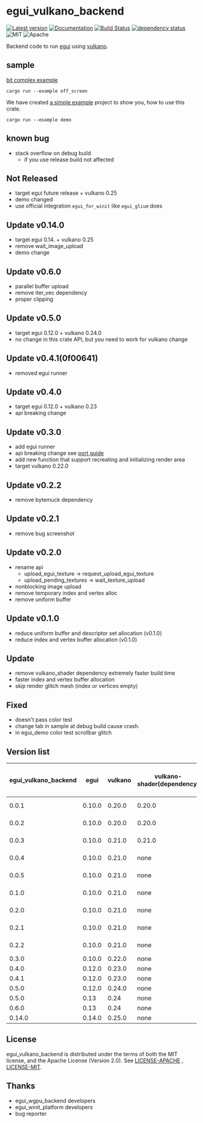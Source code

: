 # egui_vulkano_backend

[![Latest version](https://img.shields.io/crates/v/egui_vulkano_backend.svg)](https://crates.io/crates/egui_vulkano_backend)
[![Documentation](https://docs.rs/egui_vulkano_backend/badge.svg)](https://docs.rs/egui_vulkano_backend)
[![Build Status](https://github.com/t18b219k/egui_vulkano_backend/workflows/CI/badge.svg)](https://github.com/t18b219k/egui_vulkano_backend/actions?workflow=CI)
[![dependency status](https://deps.rs/repo/github/t18b219k/egui_vulkano_backend/status.svg)](https://deps.rs/repo/github/t18b219k/egui_vulkano_backend)
![MIT](https://img.shields.io/badge/license-MIT-blue.svg)
![Apache](https://img.shields.io/badge/license-Apache-blue.svg)

Backend code to run [egui](https://crates.io/crates/egui) using [vulkano](https://crates.io/crates/vulkano).


## sample

[bit complex example](https://github.com/t18b219k/egui_vulkano_backend/tree/master/examples/off_screen/main.rs)

```shell
cargo run --example off_screen
```

We have created [a simple example](https://github.com/t18b219k/egui_vulkano_backend/tree/master/examples/demo.rs)
project to show you, how to use this crate.

```shell
cargo run --example demo
```

## known bug
* stack overflow on debug build
  * if you use release build not affected
## Not Released
* target egui future release + vulkano 0.25
* demo changed
* use official integration `egui_for_winit` like `egui_glium` does
## Update v0.14.0
* target egui 0.14. + vulkano 0.25
* remove wait_image_upload
* demo change

## Update v0.6.0
* parallel buffer upload
* remove iter_vec dependency
* proper clipping
## Update v0.5.0

* target egui 0.12.0 + vulkano 0.24.0
* no change in this crate API, but you need to work for vulkano change

## Update v0.4.1(0f00641)

* removed egui runner

## Update v0.4.0

* target egui 0.12.0 + vulkano 0.23
* api breaking change

## Update v0.3.0

* add egui runner
* api breaking change see [port guide](port_guide_v030.md)
* add new function that support recreating and initializing render area
* target vulkano 0.22.0

## Update v0.2.2

* remove bytemuck dependency

## Update v0.2.1

* remove bug screenshot

## Update v0.2.0

* rename api
    * upload_egui_texture -> request_upload_egui_texture
    * upload_pending_textures -> wait_texture_upload
* nonblocking image upload
* remove temporary index and vertex alloc
* remove uniform buffer

## Update v0.1.0

* reduce uniform buffer and descriptor set allocation (v0.1.0)
* reduce index and vertex buffer allocation (v0.1.0)

## Update

* remove vulkano_shader dependency extremely faster build time
* faster index and vertex buffer allocation
* skip render glitch mesh (index or vertices empty)

## Fixed

* doesn't pass color test
* change tab in sample at debug build cause crash.
* in egui_demo color test scrollbar glitch 
## Version list

|egui_vulkano_backend|egui |vulkano |vulkano-shader(dependency) |vulkano-win(if use runner)|
|-----|------|------|------|---|
|0.0.1|0.10.0|0.20.0|0.20.0|not support|
|0.0.2|0.10.0|0.20.0|0.20.0|not support|
|0.0.3|0.10.0|0.21.0|0.21.0|not support|
|0.0.4|0.10.0|0.21.0|none|not support|
|0.0.5|0.10.0|0.21.0|none|not support|
|0.1.0|0.10.0|0.21.0|none|not support|
|0.2.0|0.10.0|0.21.0|none|not support|
|0.2.1|0.10.0|0.21.0|none|not support|
|0.2.2|0.10.0|0.21.0|none|not support|
|0.3.0|0.10.0|0.22.0|none|0.22.0|
|0.4.0|0.12.0|0.23.0|none|0.23.0|
|0.4.1|0.12.0|0.23.0|none|removed|
|0.5.0|0.12.0|0.24.0|none|removed|
|0.5.0|0.13|0.24|none|removed|
|0.6.0|0.13|0.24|none|removed|
|0.14.0|0.14.0|0.25.0|none|removed|
## License

egui_vulkano_backend is distributed under the terms of both the MIT license, and the Apache License (Version 2.0).
See [LICENSE-APACHE](https://github.com/t18b219k/egui_vulkano_backend/blob/master/LICENSE-APACHE)
, [LICENSE-MIT](https://github.com/t18b219k/egui_vulkano_backend/blob/master/LICENSE-MIT).

## Thanks

* egui_wgpu_backend developers
* egui_winit_platform developers
* bug reporter